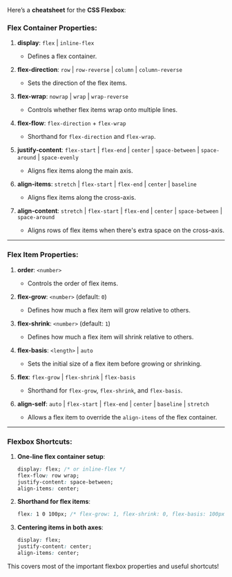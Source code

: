 
Here’s a **cheatsheet** for the **CSS Flexbox**:

### Flex Container Properties:

1. **display**:
    `flex` | `inline-flex`

    * Defines a flex container.
2. **flex-direction**:
    `row` | `row-reverse` | `column` | `column-reverse`

    * Sets the direction of the flex items.
3. **flex-wrap**:
    `nowrap` | `wrap` | `wrap-reverse`

    * Controls whether flex items wrap onto multiple lines.
4. **flex-flow**:
    `flex-direction` + `flex-wrap`

    * Shorthand for `flex-direction` and `flex-wrap`.
5. **justify-content**:
    `flex-start` | `flex-end` | `center` | `space-between` | `space-around` | `space-evenly`

    * Aligns flex items along the main axis.
6. **align-items**:
    `stretch` | `flex-start` | `flex-end` | `center` | `baseline`

    * Aligns flex items along the cross-axis.
7. **align-content**:
    `stretch` | `flex-start` | `flex-end` | `center` | `space-between` | `space-around`

    * Aligns rows of flex items when there's extra space on the cross-axis.

* * *

### Flex Item Properties:

1. **order**:
    `<number>`

    * Controls the order of flex items.
2. **flex-grow**:
    `<number>` (default: `0`)

    * Defines how much a flex item will grow relative to others.
3. **flex-shrink**:
    `<number>` (default: `1`)

    * Defines how much a flex item will shrink relative to others.
4. **flex-basis**:
    `<length>` | `auto`

    * Sets the initial size of a flex item before growing or shrinking.
5. **flex**:
    `flex-grow` | `flex-shrink` | `flex-basis`

    * Shorthand for `flex-grow`, `flex-shrink`, and `flex-basis`.
6. **align-self**:
    `auto` | `flex-start` | `flex-end` | `center` | `baseline` | `stretch`

    * Allows a flex item to override the `align-items` of the flex container.

* * *

### Flexbox Shortcuts:

1. **One-line flex container setup**:

    ```css
    display: flex; /* or inline-flex */
    flex-flow: row wrap;
    justify-content: space-between;
    align-items: center;
    ```

2. **Shorthand for flex items**:

    ```css
    flex: 1 0 100px; /* flex-grow: 1, flex-shrink: 0, flex-basis: 100px */
    ```

3. **Centering items in both axes**:

    ```css
    display: flex;
    justify-content: center;
    align-items: center;
    ```


This covers most of the important flexbox properties and useful shortcuts!